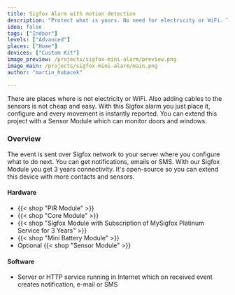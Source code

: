 ```yaml
---
title: Sigfox Alarm with motion detection
description: "Protect what is yours. No need for electricity or WiFi. This alarm can work for a year just on batteries and instantly let you know about moving objects."
idea: false
tags: ["Indoor"]
levels: ["Advanced"]
places: ["Home"]
devices: ["Custom Kit"]
image_preview: /projects/sigfox-mini-alarm/preview.png
image_main: /projects/sigfox-mini-alarm/main.png
author: "martin_hubacek"

---
```


There are places where is not electricity or WiFi. Also adding cables to the sensors is not cheap and easy. With this Sigfox alarm you just place it, configure and every movement is instantly reported. You can extend this project with a Sensor Module which can monitor doors and windows.

### Overview

The event is sent over Sigfox network to your server where you configure what to do next. You can get notifications, emails or SMS. With our Sigfox Module you get 3 years connectivity. It's open-source so you can extend this device with more contacts and sensors.

#### Hardware

* {{< shop "PIR Module" >}}
* {{< shop "Core Module" >}}
* {{< shop "Sigfox Module with Subscription of MySigfox Platinum Service for 3 Years" >}}
* {{< shop "Mini Battery Module" >}}
* Optional {{< shop "Sensor Module" >}}

#### Software

* Server or HTTP service running in Internet which on received event creates notification, e-mail or SMS
